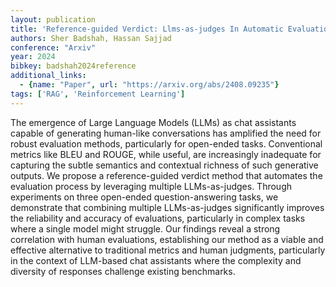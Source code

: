 ```yaml
---
layout: publication
title: 'Reference-guided Verdict: Llms-as-judges In Automatic Evaluation Of Free-form Text'
authors: Sher Badshah, Hassan Sajjad
conference: "Arxiv"
year: 2024
bibkey: badshah2024reference
additional_links:
  - {name: "Paper", url: "https://arxiv.org/abs/2408.09235"}
tags: ['RAG', 'Reinforcement Learning']
---
```

The emergence of Large Language Models (LLMs) as chat assistants capable of
generating human-like conversations has amplified the need for robust
evaluation methods, particularly for open-ended tasks. Conventional metrics
like BLEU and ROUGE, while useful, are increasingly inadequate for capturing
the subtle semantics and contextual richness of such generative outputs. We
propose a reference-guided verdict method that automates the evaluation process
by leveraging multiple LLMs-as-judges. Through experiments on three open-ended
question-answering tasks, we demonstrate that combining multiple LLMs-as-judges
significantly improves the reliability and accuracy of evaluations,
particularly in complex tasks where a single model might struggle. Our findings
reveal a strong correlation with human evaluations, establishing our method as
a viable and effective alternative to traditional metrics and human judgments,
particularly in the context of LLM-based chat assistants where the complexity
and diversity of responses challenge existing benchmarks.
